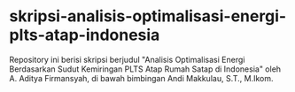 # skripsi-analisis-optimalisasi-energi-plts-atap-indonesia
Repository ini berisi skripsi berjudul "Analisis Optimalisasi Energi Berdasarkan Sudut Kemiringan PLTS Atap Rumah Satap di Indonesia" oleh A. Aditya Firmansyah, di bawah bimbingan Andi Makkulau, S.T., M.Ikom.
